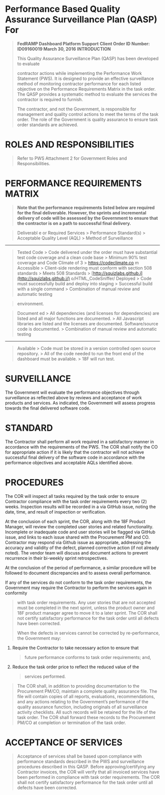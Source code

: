Performance Based Quality Assurance Surveillance Plan (QASP) For
================================================================

> <span id="FedRAMP Dashboard Platform Support"
> class="anchor"></span>**FedRAMP Dashboard Platform Support** <span
> id="Client Order ID Number: ID09160019      " class="anchor"></span>
> **Client Order ID Number: ID09160019 March 30, 2016** <span
> id="INTRODUCTION" class="anchor"></span> **INTRODUCTION**
>
> This Quality Assurance Surveillance Plan (QASP) has been developed to
> evaluate
>
> contractor actions while implementing the Performance Work Statement
> (PWS). It is designed to provide an effective surveillance method of
> monitoring contractor performance for each listed objective on the
> Performance Requirements Matrix in the task order. The QASP provides a
> systematic method to evaluate the services the contractor is required
> to furnish.
>
> The contractor, and not the Government, is responsible for management
> and quality control actions to meet the terms of the task order. The
> role of the Government is quality assurance to ensure task order
> standards are achieved.

ROLES AND RESPONSIBILITIES
==========================

> Refer to PWS Attachment 2 for Government Roles and Responsibilities.

PERFORMANCE REQUIREMENTS MATRIX
===============================

> **Note that the performance requirements listed below are required for
> the final deliverable. However, the sprints and incremental delivery
> of code will be assessed by the Government to ensure that the
> contractor is on a path to successful final delivery.**

  > Deliverabl e or Required Services   > Performance Standard(s)                                                                         > Acceptable Quality Level (AQL)                    > Method of Surveillance
  ------------------------------------- ------------------------------------------------------------------------------------------------- --------------------------------------------------- --------------------------------------------------------------------------------
  > Tested Code                         > Code delivered under the order must have substantial test code coverage and a clean code base   > Minimum 90% test coverage and Code Climate of 3   > https://codeclimate.co m
  > Accessible                          > Client-side rendering must conform with section 508 standards                                   > Meets 508 Standards                               > [http://squizlabs.github.i](http://squizlabs.github.i/) o/HTML\_CodeSniffer/
  > Deployed                            > Code must successfully build and deploy into staging                                            > Successful build with a single command            > Combination of manual review and automatic testing

> environment.

  > Document ed   > All dependencies (and licenses for dependencies) are listed and all major functions are documented.   > All Javascript libraries are listed and the licenses are documented. Software/source code is documented.   > Combination of manual review and automatic testing
  --------------- ------------------------------------------------------------------------------------------------------- ------------------------------------------------------------------------------------------------------------ ------------------------------------------------------
  > Available     > Code must be stored in a version controlled open source repository.                                   > All of the code needed to run the front end of the dashboard must be available.                            > 18F will run test.

SURVEILLANCE
============

The Government will evaluate the performance objectives through
surveillance as reflected above by reviews and acceptance of work
products and services. As indicated, the Government will assess progress
towards the final delivered software code.

STANDARD
========

The Contractor shall perform all work required in a satisfactory manner
in accordance with the requirements of the PWS. The COR shall notify the
CO for appropriate action if it is likely that the contractor will not
achieve successful final delivery of the software code in accordance
with the performance objectives and acceptable AQLs identified above.

PROCEDURES
==========

The COR will inspect all tasks required by the task order to ensure
Contractor compliance with the task order requirements every two (2)
weeks. Inspection results will be recorded in a via GitHub issue, noting
the date, time, and result of inspection or verification.

At the conclusion of each sprint, the COR, along with the 18F Product
Manager, will review the completed user stories and related
functionality. Incomplete or inadequate code and user stories will be
flagged via GitHub issue, and links to each issue shared with the
Procurement PM and CO. Contractor may respond via Github issue as
appropriate, addressing the accuracy and validity of the defect, planned
corrective action (if not already noted). The vendor team will discuss
and document actions to prevent recurrence in their bi-weekly sprint
retrospectives.

At the conclusion of the period of performance, a similar procedure will
be followed to document discrepancies and to assess overall performance.

If any of the services do not conform to the task order requirements,
the Government may require the Contractor to perform the services again
in conformity

> with task order requirements. Any user stories that are not accepted
> must be completed in the next sprint, unless the product owner and 18F
> product manager agree to move it to a later sprint. The COR shall not
> certify satisfactory performance for the task order until all defects
> have been corrected.
>
> When the defects in services cannot be corrected by re-performance,
> the Government may:

1)  Require the Contractor to take necessary action to ensure that
    > future performance conforms to task order requirements; and,

2)  Reduce the task order price to reflect the reduced value of the
    > services performed.

> The COR shall, in addition to providing documentation to the
> Procurement PM/CO, maintain a complete quality assurance file. The
> file will contain copies of all reports, evaluations, recommendations,
> and any actions relating to the Government’s performance of the
> quality assurance function, including originals of all surveillance
> activity checklists. All such records will be retained for the life of
> the task order. The COR shall forward these records to the Procurement
> PM/CO at completion or termination of the task order.

ACCEPTANCE OF SERVICES
======================

> Acceptance of services shall be based upon compliance with performance
> standards described in the PWS and surveillance procedures described
> in this QASP. Before approving/certifying any Contractor invoices, the
> COR will verify that all invoiced services have been performed in
> compliance with task order requirements. The COR shall not certify
> satisfactory performance for the task order until all defects have
> been corrected.
